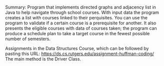 Summary: Program that implements directed graphs and adjacency list in Java to help navigate through school 
courses. With input data the program creates a list with courses linked to their perquisites. You can use the program to validate 
if a certain course is a prerequisite for another. It also presents the eligible courses with data of courses taken; the program can 
produce a schedule plan to take a target course in the fewest possible number of semesters. 

Assignments in the Data Structures Course, which can be followed by pasting this URL: https://ds.cs.rutgers.edu/assignment-huffman-coding/ 
The main method is the Driver Class.
